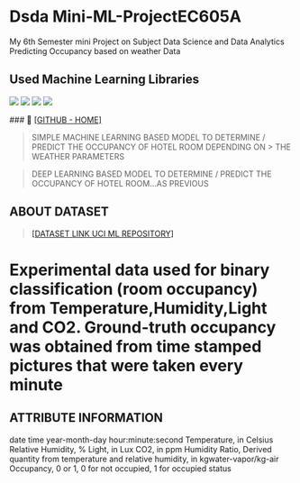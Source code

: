 # Dsda Mini-ML-ProjectEC605A
My 6th Semester mini Project on Subject Data Science and Data Analytics Predicting Occupancy based on weather Data
## Used Machine Learning Libraries 
<p>
  <img src="https://img.shields.io/badge/scikit--learn-0.22.1-orange.svg?cacheSeconds=3153600" /> 
  <img src="https://img.shields.io/badge/keras-2.3.1-red.svg?cacheSeconds=3153600" /> 
  <img src="https://img.shields.io/badge/Pandas-1.0.3-green.svg?cacheSeconds=3153600">
  <img src="https://img.shields.io/badge/licence-MIT-yellow.svg?cacheSeconds=3153600" />
</p>
### 🎪 <a href="https://github.com/sayanpr8175"> [GITHUB - HOME] </a>

> SIMPLE MACHINE LEARNING BASED MODEL TO DETERMINE / PREDICT THE OCCUPANCY OF HOTEL ROOM DEPENDING ON > THE WEATHER PARAMETERS

> DEEP LEARNING BASED  MODEL TO DETERMINE / PREDICT THE OCCUPANCY OF HOTEL ROOM...AS PREVIOUS

## ABOUT DATASET
>   <a href="https://archive.ics.uci.edu/ml/datasets/Occupancy+Detection+"> [DATASET LINK UCI ML REPOSITORY] </a>

# Experimental data used for binary classification (room occupancy) from Temperature,Humidity,Light and CO2. Ground-truth occupancy was obtained from time stamped pictures that were taken every minute

## ATTRIBUTE INFORMATION
date time year-month-day hour:minute:second
Temperature, in Celsius
Relative Humidity, %
Light, in Lux
CO2, in ppm
Humidity Ratio, Derived quantity from temperature and relative humidity, in kgwater-vapor/kg-air
Occupancy, 0 or 1, 0 for not occupied, 1 for occupied status




